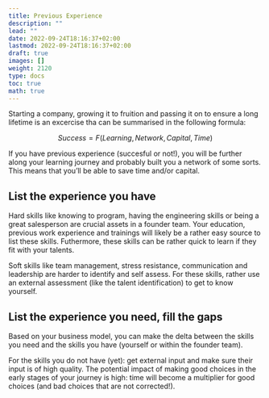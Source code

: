 ```yaml
---
title: Previous Experience
description: ""
lead: ""
date: 2022-09-24T18:16:37+02:00
lastmod: 2022-09-24T18:16:37+02:00
draft: true
images: []
weight: 2120
type: docs  
toc: true
math: true
---
```


Starting a company, growing it to fruition and passing it on to ensure a long lifetime is an excercise tha can be summarised in the following formula: 

$$Success = F(Learning, Network, Capital, Time)$$

If you have previous experience (succesful or not!), you will be further along your learning journey and probably built you a network of some sorts. This means that you’ll be able to save time and/or capital.
## List the experience you have
Hard skills like knowing to program, having the engineering skills or being a great salesperson are crucial assets in a founder team. Your education, previous work experience and trainings will likely be a rather easy source to list these skills. Futhermore, these skills can be rather quick to learn if they fit with your talents.

Soft skills like team management, stress resistance, communication and leadership are harder to identify and self assess. For these skills, rather use an external assessment (like the talent identification) to get to know yourself.
## List the experience you need, fill the gaps
Based on your business model, you can make the delta between the skills you need and the skills you have (yourself or within the founder team). 

For the skills you do not have (yet): get external input and make sure their input is of high quality. The potential impact of making good choices in the early stages of your journey is high: time will become a multiplier for good choices (and bad choices that are not corrected!).

